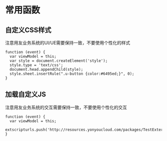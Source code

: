 # 常用函数

## 自定义CSS样式

注意用友业务系统的UI/UE需要保持一致，不要使用个性化的样式

```
function (event) {
  var viewModel = this;
  var style = document.createElement('style');
  style.type = 'text/css';
  document.head.appendChild(style);
  style.sheet.insertRule(".u-button {color:#6495ed;}", 0);
}
```

## 加载自定义JS

注意用友业务系统的交互需要保持一致，不要使用个性化的交互

```
function (event) {
  var viewModel = this;
  extscripturls.push('http://resources.yonyoucloud.com/packages/TestExternal.js');
}
```